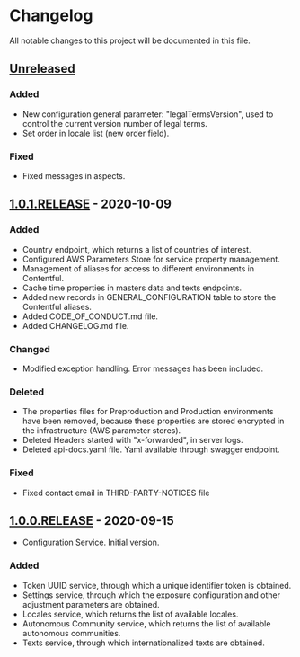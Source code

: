 # Changelog

All notable changes to this project will be documented in this file. 

## [Unreleased]

### Added

- New configuration general parameter: "legalTermsVersion", used to control the current version number of legal terms.
- Set order in locale list (new order field).

### Fixed

- Fixed messages in aspects.

## [1.0.1.RELEASE] - 2020-10-09

### Added

- Country endpoint, which returns a list of countries of interest.
- Configured AWS Parameters Store for service property management.
- Management of aliases for access to different environments in Contentful.
- Cache time properties in masters data and texts endpoints.
- Added new records in GENERAL_CONFIGURATION table to store the Contentful aliases.
- Added CODE_OF_CONDUCT.md file.
- Added CHANGELOG.md file.

### Changed

- Modified exception handling. Error messages has been included.

### Deleted

- The properties files for Preproduction and Production environments have been removed, because these properties are stored encrypted in the infrastructure (AWS parameter stores).
- Deleted Headers started with "x-forwarded", in server logs.
- Deleted api-docs.yaml file. Yaml available through swagger endpoint.

### Fixed

- Fixed contact email in THIRD-PARTY-NOTICES file

## [1.0.0.RELEASE] - 2020-09-15

* Configuration Service. Initial version.

### Added

- Token UUID service, through which a unique identifier token is obtained.
- Settings service, through which the exposure configuration and other adjustment parameters are obtained.
- Locales service, which returns the list of available locales.
- Autonomous Community service, which returns the list of available autonomous communities.
- Texts service, through which internationalized texts are obtained.

[Unreleased]: https://github.com/RadarCOVID/radar-covid-backend-configuration-server/compare/1.0.1.RELEASE...develop
[1.0.1.RELEASE]: https://github.com/RadarCOVID/radar-covid-backend-configuration-server/compare/1.0.0.RELEASE...1.0.1.RELEASE
[1.0.0.RELEASE]: https://github.com/RadarCOVID/radar-covid-backend-configuration-server/releases/tag/1.0.0.RELEASE